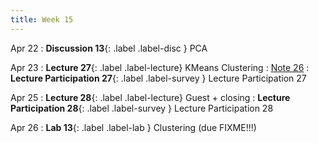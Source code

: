 ```yaml
---
title: Week 15
---
```


Apr 22
: **Discussion 13**{: .label .label-disc } PCA

Apr 23
: **Lecture 27**{: .label .label-lecture} KMeans Clustering
    : [Note 26](https://ds100.org/course-notes/clustering/clustering.html)
: **Lecture Participation 27**{: .label .label-survey } Lecture Participation 27

Apr 25
: **Lecture 28**{: .label .label-lecture} Guest + closing
: **Lecture Participation 28**{: .label .label-survey } Lecture Participation 28


Apr 26
: **Lab 13**{: .label .label-lab } Clustering (due FIXME!!!)
